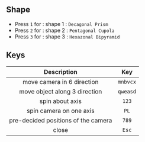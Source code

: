 ## Shape
+ Press `1` for : shape 1 : `Decagonal Prism` 
+ Press `2` for : shape 2 : `Pentagonal Cupola`
+ Press `3` for : shape 3 : `Hexazonal Bipyramid`

## Keys

| Description | Key |
|:---:|:---:|
| move camera in 6 direction  | `mnbvcx` |
| move object along 3 direction  |`qweasd` |
| spin about axis             | `123` |
| spin camera on one axis | `PL` |
| pre-decided positions of the camera | `789` |
| close | `Esc`|
